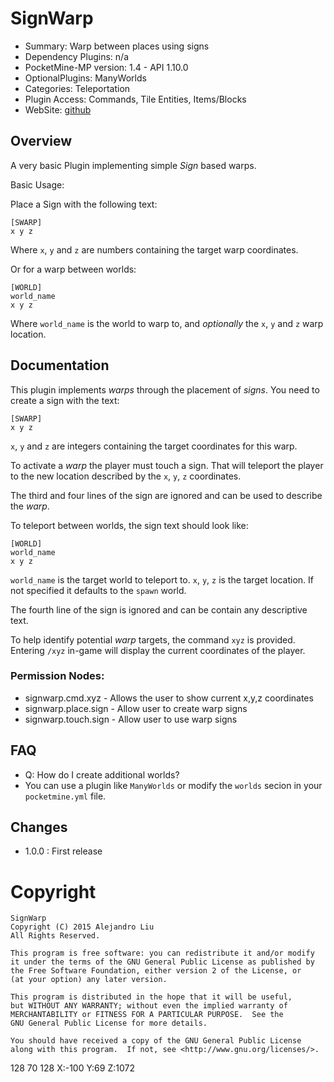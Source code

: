 SignWarp
========

* Summary: Warp between places using signs
* Dependency Plugins: n/a
* PocketMine-MP version: 1.4 - API 1.10.0
* OptionalPlugins: ManyWorlds
* Categories: Teleportation
* Plugin Access: Commands, Tile Entities, Items/Blocks
* WebSite: [github](https://github.com/alejandroliu/pocketmine-plugins/tree/master/SignWarp)

Overview
--------

A very basic Plugin implementing simple _Sign_ based warps.

Basic Usage:

Place a Sign with the following text:

	[SWARP]
	x y z

Where `x`, `y` and `z` are numbers containing the target warp
coordinates.

Or for a warp between worlds:

	[WORLD]
	world_name
	x y z

Where `world_name` is the world to warp to, and *optionally* the
`x`, `y` and `z` warp location.

Documentation
-------------

This plugin implements _warps_ through the placement of _signs_.  You
need to create a sign with the text:

	[SWARP]
	x y z

`x`, `y` and `z` are integers containing the target coordinates for
this warp.

To activate a _warp_ the player must touch a sign.  That will teleport
the player to the new location described by the `x`, `y`, `z`
coordinates.

The third and four lines of the sign are ignored and can be used to
describe the _warp_.

To teleport between worlds, the sign text should look like:

	[WORLD]
	world_name
	x y z

`world_name` is the target world to teleport to.  `x`, `y`, `z` is the
target location.  If not specified it defaults to the `spawn` world.

The fourth line of the sign is ignored and can be contain any
descriptive text.

To help identify potential _warp_ targets, the command `xyz` is
provided.  Entering `/xyz` in-game will display the current
coordinates of the player.

### Permission Nodes:

* signwarp.cmd.xyz - Allows the user to show current x,y,z coordinates
* signwarp.place.sign - Allow user to create warp signs
* signwarp.touch.sign - Allow user to use warp signs

FAQ
---

* Q: How do I create additional worlds?
* You can use a plugin like `ManyWorlds` or modify the `worlds` secion
  in your `pocketmine.yml` file.

Changes
-------

* 1.0.0 : First release

Copyright
=========

    SignWarp
    Copyright (C) 2015 Alejandro Liu  
    All Rights Reserved.

    This program is free software: you can redistribute it and/or modify
    it under the terms of the GNU General Public License as published by
    the Free Software Foundation, either version 2 of the License, or
    (at your option) any later version.

    This program is distributed in the hope that it will be useful,
    but WITHOUT ANY WARRANTY; without even the implied warranty of
    MERCHANTABILITY or FITNESS FOR A PARTICULAR PURPOSE.  See the
    GNU General Public License for more details.

    You should have received a copy of the GNU General Public License
    along with this program.  If not, see <http://www.gnu.org/licenses/>.

128 70 128
X:-100 Y:69 Z:1072
